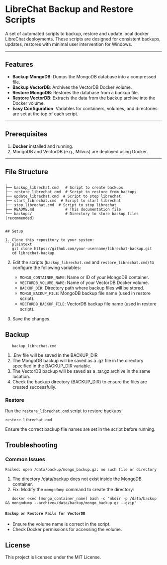
# LibreChat Backup and Restore Scripts

A set of automated scripts to backup, restore and update local docker LibreChat deployments. These scripts are designed for consistent backups, updates, restores with minimal user intervention for Windows.

---

## Features

- **Backup MongoDB**: Dumps the MongoDB database into a compressed file.
- **Backup VectorDB**: Archives the VectorDB Docker volume.
- **Restore MongoDB**: Restores the database from a backup file.
- **Restore VectorDB**: Extracts the data from the backup archive into the Docker volume.
- **Easy Configuration**: Variables for containers, volumes, and directories are set at the top of each script.

---

## Prerequisites

1. **Docker** installed and running.
2. MongoDB and VectorDB (e.g., Milvus) are deployed using Docker.

---

## File Structure

```plaintext
.
├── backup_librechat.cmd   # Script to create backups
├── restore_librechat.cmd  # Script to restore from backups
├── update_librechat.cmd  # Script to stop librechat
├── start_librechat.cmd  # Script to start librechat
├── stop_librechat.cmd  # Script to stop librechat
├── README.md              # This documentation file
└── backups/               # Directory to store backup files (recommended)


## Setup

1. Clone this repository to your system:
```plaintext
   git clone https://github.com/your-username/librechat-backup.git
   cd librechat-backup
```
2.  Edit the scripts (`backup_librechat.cmd` and `restore_librechat.cmd`) to configure the following variables:
    
    -   `MONGO_CONTAINER_NAME`: Name or ID of your MongoDB container.
    -   `VECTORDB_VOLUME_NAME`: Name of your VectorDB Docker volume.
    -   `BACKUP_DIR`: Directory path where backup files will be stored.
    -   `MONGO_BACKUP_FILE`: MongoDB backup file name (used in restore script).
    -   `VECTORDB_BACKUP_FILE`: VectorDB backup file name (used in restore script).
3.  Save the changes.

## Backup
```plaintext
   backup_librechat.cmd
```

1. .Env file will be saved in the BACKUP_DIR
2. The MongoDB backup will be saved as a .gz file in the directory specified in the BACKUP_DIR variable.
3. The VectorDB backup will be saved as a .tar.gz archive in the same location.
4. Check the backup directory (BACKUP_DIR) to ensure the files are created successfully.

### Restore
Run the `restore_librechat.cmd` script to restore backups:
```plaintext
restore_librechat.cmd
```
Ensure the correct backup file names are set in the script before running.

## Troubleshooting
### Common Issues
`Failed: open /data/backup/mongo_backup.gz: no such file or directory`
1. The directory /data/backup does not exist inside the MongoDB container.
2. Fix: Modify the `mongodump` command to create the directory:
```plaintext
   docker exec [mongo_container_name] bash -c "mkdir -p /data/backup && mongodump --archive=/data/backup/mongo_backup.gz --gzip"
   ```

#### `Backup or Restore Fails for VectorDB`

-   Ensure the volume name is correct in the script.
-   Check Docker permissions for accessing the volume.



## License
This project is licensed under the MIT License.


